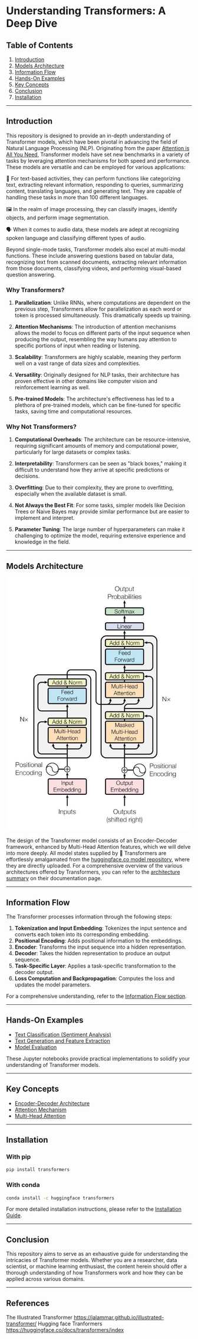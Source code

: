 
# Understanding Transformers: A Deep Dive

## Table of Contents
1. [Introduction](#introduction)
2. [Models Architecture](#Architecture)
3. [Information Flow](#information-flow)
4. [Hands-On Examples](#hands-on-examples)
5. [Key Concepts](#key-concepts)
6. [Conclusion](#conclusion)
7. [Installation](#installation)

---
## Introduction

This repository is designed to provide an in-depth understanding of Transformer models, which have been pivotal in advancing the field of Natural Language Processing (NLP). Originating from the paper [Attention is All You Need](https://arxiv.org/pdf/1706.03762.pdf), Transformer models have set new benchmarks in a variety of tasks by leveraging attention mechanisms for both speed and performance. These models are versatile and can be employed for various applications:

📝 For text-based activities, they can perform functions like categorizing text, extracting relevant information, responding to queries, summarizing content, translating languages, and generating text. They are capable of handling these tasks in more than 100 different languages.
  
🖼️ In the realm of image processing, they can classify images, identify objects, and perform image segmentation.

🗣️ When it comes to audio data, these models are adept at recognizing spoken language and classifying different types of audio.

Beyond single-mode tasks, Transformer models also excel at multi-modal functions. These include answering questions based on tabular data, recognizing text from scanned documents, extracting relevant information from those documents, classifying videos, and performing visual-based question answering.

### Why Transformers?

1. **Parallelization**: Unlike RNNs, where computations are dependent on the previous step, Transformers allow for parallelization as each word or token is processed simultaneously. This dramatically speeds up training.

2. **Attention Mechanisms**: The introduction of attention mechanisms allows the model to focus on different parts of the input sequence when producing the output, resembling the way humans pay attention to specific portions of input when reading or listening.

3. **Scalability**: Transformers are highly scalable, meaning they perform well on a vast range of data sizes and complexities.

4. **Versatility**: Originally designed for NLP tasks, their architecture has proven effective in other domains like computer vision and reinforcement learning as well.

5. **Pre-trained Models**: The architecture's effectiveness has led to a plethora of pre-trained models, which can be fine-tuned for specific tasks, saving time and computational resources.


### Why Not Transformers?

1. **Computational Overheads**: The architecture can be resource-intensive, requiring significant amounts of memory and computational power, particularly for large datasets or complex tasks.

2. **Interpretability**: Transformers can be seen as "black boxes," making it difficult to understand how they arrive at specific predictions or decisions.

3. **Overfitting**: Due to their complexity, they are prone to overfitting, especially when the available dataset is small.

4. **Not Always the Best Fit**: For some tasks, simpler models like Decision Trees or Naive Bayes may provide similar performance but are easier to implement and interpret.

5. **Parameter Tuning**: The large number of hyperparameters can make it challenging to optimize the model, requiring extensive experience and knowledge in the field.

---

## Models Architecture

![Transformer Design](./img/transformer_architecture.jpg)

The design of the Transformer model consists of an Encoder-Decoder framework, enhanced by Multi-Head Attention features, which we will delve into more deeply.
All model states supplied by 🤗 Transformers are effortlessly amalgamated from the [huggingface.co model repository](https://huggingface.co/models), where they are directly uploaded.
For a comprehensive overview of the various architectures offered by Transformers, you can refer to the [architecture summary](https://huggingface.co/docs/transformers/model_summary) on their documentation page.

---

## Information Flow

The Transformer processes information through the following steps:

1. **Tokenization and Input Embedding**: Tokenizes the input sentence and converts each token into its corresponding embedding.
2. **Positional Encoding**: Adds positional information to the embeddings.
3. **Encoder**: Transforms the input sequence into a hidden representation.
4. **Decoder**: Takes the hidden representation to produce an output sequence.
5. **Task-Specific Layer**: Applies a task-specific transformation to the decoder output.
6. **Loss Computation and Backpropagation**: Computes the loss and updates the model parameters.

For a comprehensive understanding, refer to the [Information Flow section](#information-flow).

---

## Hands-On Examples

- [Text Classification (Sentiment Analysis)](./src/TextClassification.ipynb)
- [Text Generation and Feature Extraction](./src/transformer_tutorial_pytorch.ipynb)
- [Model Evaluation](./src/transformer_tutorial_pytorch.ipynb)

These Jupyter notebooks provide practical implementations to solidify your understanding of Transformer models.

---

## Key Concepts
- [Encoder-Decoder Architecture](./src/Encoder-Decoder.ipynb)
- [Attention Mechanism](./src/Attention.ipynb)
- [Multi-Head Attention](./src/Multi_Head.ipynb)

---

## Installation

### With pip

```bash
pip install transformers
```

### With conda

```bash
conda install -c huggingface transformers
```

For more detailed installation instructions, please refer to the [Installation Guide](#installation).

---

## Conclusion

This repository aims to serve as an exhaustive guide for understanding the intricacies of Transformer models. Whether you are a researcher, data scientist, or machine learning enthusiast, the content herein should offer a thorough understanding of how Transformers work and how they can be applied across various domains.

---


## References 

The Illustrated Transformer https://jalammar.github.io/illustrated-transformer/
Hugging face Tranformers https://huggingface.co/docs/transformers/index
